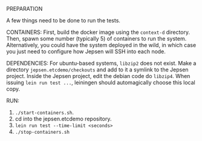 PREPARATION

A few things need to be done to run the tests.

CONTAINERS:
First, build the docker image using the `context-d` directory.
Then, spawn some number (typically 5) of containers to run the system.
Alternatively, you could have the system deployed in the wild, in which case you just need to configure how Jepsen will SSH into each node.

DEPENDENCIES:
For ubuntu-based systems, `libzip2` does not exist.
Make a directory `jepsen.etcdemo/checkouts` and add to it a symlink to the Jepsen project.
Inside the Jepsen project, edit the debian code do `libzip4`.
When issuing `lein run test ...`, leiningen should automagically choose this local copy.

RUN:
1. `./start-containers.sh`.
2. cd into the jepsen.etcdemo repository.
3. `lein run test --time-limit <seconds>`
4. `./stop-containers.sh`
